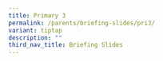```yaml
---
title: Primary 3
permalink: /parents/briefing-slides/pri3/
variant: tiptap
description: ""
third_nav_title: Briefing Slides
---
```

<p></p>